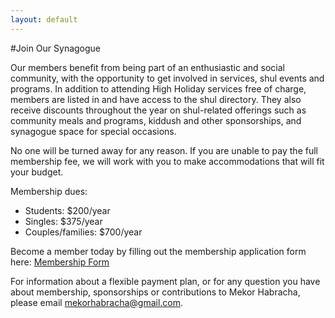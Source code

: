 ```yaml
---
layout: default
---
```


#Join Our Synagogue

Our members benefit from being part of an enthusiastic and social community, with the opportunity to get involved in services, shul events and programs. In addition to attending High Holiday services free of charge, members are listed in and have access to the shul directory. They also receive discounts throughout the year on shul-related offerings such as community meals and programs, kiddush and other sponsorships, and synagogue space for special occasions.

No one will be turned away for any reason. If you are unable to pay the full membership fee, we will work with you to make accommodations that will fit your budget. 

Membership dues: 

- Students: $200/year
- Singles: $375/year
- Couples/families: $700/year

Become a member today by filling out the membership application form here: [Membership Form](http://www.ccshul.com/documents/Membership%20Application%202014-2015.doc)

For information about a flexible payment plan, or for any question you have about membership, sponsorships or contributions to Mekor Habracha, please email [mekorhabracha@gmail.com](mailto:mekorhabracha@gmail.com).